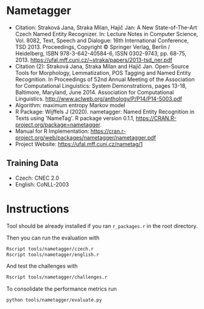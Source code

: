 # Nametagger

- Citation: Straková Jana, Straka Milan, Hajič Jan: A New State-of-The-Art Czech Named Entity Recognizer. In: Lecture Notes in Computer Science, Vol. 8082, Text, Speech and Dialogue: 16th International Conference, TSD 2013. Proceedings, Copyright © Springer Verlag, Berlin / Heidelberg, ISBN 978-3-642-40584-6, ISSN 0302-9743, pp. 68-75, 2013. https://ufal.mff.cuni.cz/~straka/papers/2013-tsd_ner.pdf
- Citation (2): Straková Jana, Straka Milan and Hajič Jan. Open-Source Tools for Morphology, Lemmatization, POS Tagging and Named Entity Recognition. In Proceedings of 52nd Annual Meeting of the Association for Computational Linguistics: System Demonstrations, pages 13-18, Baltimore, Maryland, June 2014. Association for Computational Linguistics. http://www.aclweb.org/anthology/P/P14/P14-5003.pdf
- Algorithm: maximum entropy Markov model
- R Package: Wijffels J (2020). nametagger: Named Entity Recognition in Texts using 'NameTag'. R package version 0.1.1, https://CRAN.R-project.org/package=nametagger.
- Manual for R Implementation: https://cran.r-project.org/web/packages/nametagger/nametagger.pdf
- Project Website: https://ufal.mff.cuni.cz/nametag/1


## Training Data

- Czech: CNEC 2.0
- English: CoNLL-2003

# Instructions

Tool should be already installed if you ran `r_packages.r` in the root directory.

Then you can run the evaluation with

```bash
Rscript tools/nametagger/czech.r
Rscript tools/nametagger/english.r
```

And test the challenges with

```bash
Rscript tools/nametagger/challenges.r
```

To consolidate the performance metrics run

```bash
python tools/nametagger/evaluate.py
```